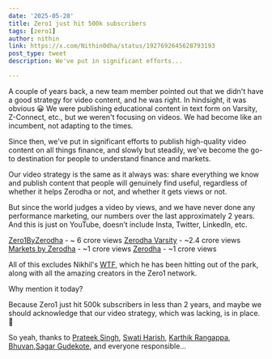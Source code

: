 ```yaml
---
date: '2025-05-28'
title: Zero1 just hit 500k subscribers
tags: [zero1]
author: nithin
link: https://x.com/Nithin0dha/status/1927692645628793193
post_type: tweet
description: We've put in significant efforts...

---
```


A couple of years back, a new team member pointed out that we didn't have a good strategy for video content, and he was right. In hindsight, it was obvious 😀 We were publishing educational content in text form on Varsity, Z-Connect, etc., but we weren't focusing on videos. We had become like an incumbent, not adapting to the times.

Since then, we've put in significant efforts to publish high-quality video content on all things finance, and slowly but steadily, we've become the go-to destination for people to understand finance and markets.

Our video strategy is the same as it always was: share everything we know and publish content that people will genuinely find useful, regardless of whether it helps Zerodha or not, and whether it gets views or not.

But since the world judges a video by views, and we have never done any performance marketing, our numbers over the last approximately 2 years. And this is just on YouTube, doesn’t include Insta, Twitter, LinkedIn, etc. 

[Zero1ByZerodha](https://x.com/Zero1ByZerodha) - ~ 6 crore views
[Zerodha Varsity](https://x.com/ZerodhaVarsity) - ~2.4 crore views
[Markets by Zerodha](https://x.com/zerodhamarkets) - ~1 crore views
[Zerodha](https://x.com/zerodhaonline) - ~1 crore views

All of this excludes Nikhil's [WTF](https://www.youtube.com/@nikhil.kamath), which he has been hitting out of the park, along with all the amazing creators in the Zero1 network.

Why mention it today?

Because Zero1 just hit 500k subscribers in less than 2 years, and maybe we should acknowledge that our video strategy, which was lacking, is in place. 😬

So yeah, thanks to [Prateek Singh](https://x.com/PrateekLearnapp), [Swati Harish](https://x.com/Swati), [Karthik Rangappa](https://x.com/karthikrangappa), [Bhuvan](https://x.com/bebhuvan),[Sagar Gudekote](https://x.com/SagarHerodha), and everyone responsible...

